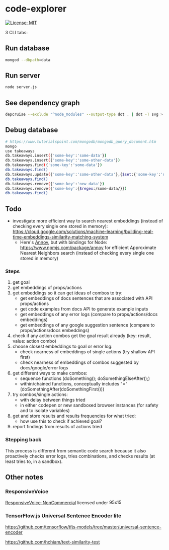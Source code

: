# code-explorer

[![License: MIT](https://img.shields.io/badge/License-MIT-yellow.svg)](https://opensource.org/licenses/MIT)

3 CLI tabs:

## Run database

```bash
mongod --dbpath=data
```

## Run server

```bash
node server.js
```

## See dependency graph

```bash
depcruise --exclude "^node_modules" --output-type dot . | dot -T svg > dependencygraph.svg; open -a "Firefox" dependencygraph.svg;
```

## Debug database

```bash
# https://www.tutorialspoint.com/mongodb/mongodb_query_document.htm
mongo
use takeaways
db.takeaways.insert({'some-key':'some-data'})
db.takeaways.insert({'some-key':'some-other-data'})
db.takeaways.find({'some-key':'some-data'})
db.takeaways.find()
db.takeaways.update({'some-key':'some-other-data'},{$set:{'some-key':'new data'}})
db.takeaways.find()
db.takeaways.remove({'some-key':'new data'})
db.takeaways.remove({'some-key':{$regex:/some-data/}})
db.takeaways.find()
```

## Todo

- investigate more efficient way to search nearest embeddings (instead of checking every single one stored in memory): <https://cloud.google.com/solutions/machine-learning/building-real-time-embeddings-similarity-matching-system>
  - Here's [Annoy](https://github.com/spotify/annoy), but with bindings for Node: <https://www.npmjs.com/package/annoy> for efficient Approximate Nearest Neighbors search (instead of checking every single one stored in memory)

### Steps

1. get goal
2. get embeddings of props/actions
3. get embeddings so it can get ideas of combos to try:
   - get embeddings of docs sentences that are associated with API props/actions
   - get code examples from docs API to generate example inputs
   - get embeddings of any error logs (compare to props/actions/docs embeddings)
   - get embeddings of any google suggestion sentence (compare to props/actions/docs embeddings)
4. check if any action combos get the goal result already (key: result, value: action combo)
5. choose closest embeddings to goal or error log:
   - check nearness of embeddings of single actions (try shallow API first)
   - check nearness of embeddings of combos suggested by docs/google/error logs
6. get different ways to make combos:
   - sequence functions (doSomething(); doSomethingElseAfter();)
   - within/chained functions, conceptually includes "=" (doSomethingAfter(doSomethingFirst()))
7. try combos/single actions:
   - with delay between things tried
   - in either codepen or new sandboxed browser instances (for safety and to isolate variables)
8. get and store results and results frequencies for what tried:
   - how use this to check if achieved goal?
9. report findings from results of actions tried

### Stepping back

This process is different from semantic code search because it also proactively checks error logs, tries combinations, and checks results (at least tries to, in a sandbox).

## Other notes

### ResponsiveVoice

<div><a href="https://responsivevoice.org">ResponsiveVoice-NonCommercial</a> licensed under <a href="https://creativecommons.org/licenses/by-nc-nd/4.0/"><img title="ResponsiveVoice Text To Speech" src="https://responsivevoice.org/wp-content/uploads/2014/08/95x15.png" alt="95x15" width="95" height="15" /></a></div>

### TensorFlow.js Universal Sentence Encoder lite

<https://github.com/tensorflow/tfjs-models/tree/master/universal-sentence-encoder>

<https://github.com/hchiam/text-similarity-test>
